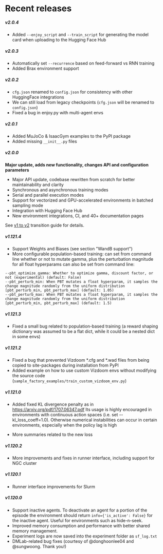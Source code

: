# Recent releases

##### v2.0.4

* Added `--enjoy_script` and `--train_script` for generating the model card when uploading to the Hugging Face Hub

##### v2.0.3

* Automatically set `--recurrence` based on feed-forward vs RNN training
* Added Brax environment support

##### v2.0.2

* `cfg.json` renamed to `config.json` for consistency with other HuggingFace integrations
* We can still load from legacy checkpoints (`cfg.json` will be renamed to `config.json`)
* Fixed a bug in enjoy.py with multi-agent envs

##### v2.0.1

* Added MuJoCo & IsaacGym examples to the PyPI package
* Added missing `__init__.py` files

##### v2.0.0

**Major update, adds new functionality, changes API and configuration parameters**

* Major API update, codebase rewritten from scratch for better maintainability and clarity
* Synchronous and asynchronous training modes
* Serial and parallel execution modes
* Support for vectorized and GPU-accelerated environments in batched sampling mode
* Integration with Hugging Face Hub
* New environment integrations, CI, and 40+ documentation pages

See [v1 to v2](../08-miscellaneous/v1-to-v2.md) transition guide for details.

##### v1.121.4
* Support Weights and Biases (see section "WandB support")
* More configurable population-based training: 
can set from command line whether or not to mutate gamma, plus the perturbation magnitude for all float hyperparams can also be set from command line:
```
--pbt_optimize_gamma: Whether to optimize gamma, discount factor, or not (experimental) (default: False)
--pbt_perturb_min: When PBT mutates a float hyperparam, it samples the change magnitude randomly from the uniform distribution [pbt_perturb_min, pbt_perturb_max] (default: 1.05)
--pbt_perturb_max: When PBT mutates a float hyperparam, it samples the change magnitude randomly from the uniform distribution [pbt_perturb_min, pbt_perturb_max] (default: 1.5)
```

##### v1.121.3
* Fixed a small bug related to population-based training (a reward shaping dictionary was assumed to be a flat dict,
while it could be a nested dict in some envs)

##### v1.121.2
* Fixed a bug that prevented Vizdoom *.cfg and *.wad files from being copied to site-packages during installation from PyPI
* Added example on how to use custom Vizdoom envs without modifying the source code (`sample_factory_examples/train_custom_vizdoom_env.py`)

##### v1.121.0
* Added fixed KL divergence penalty as in https://arxiv.org/pdf/1707.06347.pdf 
Its usage is highly encouraged in environments with continuous action spaces (i.e. set --kl_loss_coeff=1.0).
Otherwise numerical instabilities can occur in certain environments, especially when the policy lag is high

* More summaries related to the new loss

##### v1.120.2
* More improvements and fixes in runner interface, including support for NGC cluster

##### v1.120.1
* Runner interface improvements for Slurm

##### v1.120.0
* Support inactive agents. To deactivate an agent for a portion of the episode the environment should return `info={'is_active': False}` for the inactive agent. Useful for environments such as hide-n-seek.
* Improved memory consumption and performance with better shared memory management.
* Experiment logs are now saved into the experiment folder as `sf_log.txt`
* DMLab-related bug fixes (courtesy of @donghoonlee04 and @sungwoong. Thank you!)
